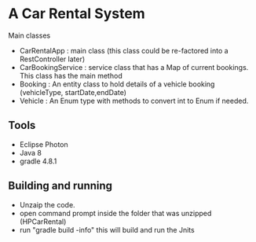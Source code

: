 # A Car Rental System

Main classes
- CarRentalApp : main class (this class could be re-factored into a RestController later)
- CarBookingService : service class that has a Map of current bookings. This class has the main method
- Booking : An entity class to hold details of a vehicle booking (vehicleType, startDate,endDate)
- Vehicle : An Enum type with methods to convert int to Enum if needed.

## Tools
- Eclipse Photon
- Java 8
- gradle 4.8.1

## Building and running
- Unzaip the code.
- open command prompt inside the folder that was unzipped (HPCarRental)
- run "gradle build -info"  this will build and run the Jnits

